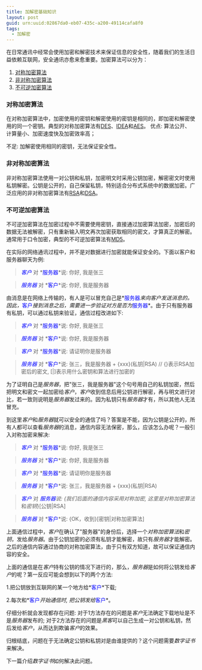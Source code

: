 ```yaml
---
title: 加解密基础知识
layout: post
guid: urn:uuid:02867da0-eb07-435c-a200-49114cafa8f0
tags:
  - 加解密
---
```


在日常通讯中经常会使用加密和解密技术来保证信息的安全性，随着我们的生活日益依赖互联网，安全通讯亦愈来愈重要。加密算法可以分为：

1. [对称加密算法](http://baike.baidu.com/view/7591.htm)
2. [非对称加密算法](http://baike.baidu.com/view/1490349.htm)
3. [不可逆加密算法](http://baike.baidu.com/view/7600.htm)

### 对称加密算法
在对称加密算法中，加密使用的密钥和解密使用的密钥是相同的，即加密和解密使用的同一个密钥。典型的对称加密算法有[DES](http://baike.baidu.com/view/7510.htm)、[IDEA](http://baike.baidu.com/item/idea/1671803)和[AES](http://baike.baidu.com/subview/133041/5358738.htm)。
优点: 算法公开、计算量小、加密速度快及加密效率高；

不足: 加解密使用相同的密钥，无法保证安全性。

### 非对称加密算法
非对称加密算法使用一对公钥和私钥，加密明文时采用公钥加密，解密密文时使用私钥解密。公钥是公开的，自己保留私钥，特别适合分布式系统中的数据加密。广泛应用的非对称加密算法有[RSA](http://baike.baidu.com/view/10613.htm?fromtitle=RSA&fromid=210678&type=syn)和[DSA](http://baike.baidu.com/subview/444139/15068819.htm)。

### 不可逆加密算法
不可逆加密算法在加密过程中不需要使用密钥，直接通过加密算法加密，加密后的数据无法被解密，只有重新输入明文再次加密获取相同的密文，才算真正的解密。通常用于口令加密，典型的不可逆加密算法有[MD5](http://baike.baidu.com/view/7636.htm)。

在实际的网络通讯过程中，并不是对数据进行加密就能保证安全的。下面以客户和服务器聊天为例: 

> *<font color="#00F">客户</font>* 对 *<font color="#00F">服务器</font>*说: 你好, 我是张三

> *<font color="#00F">服务器</font>* 对 *<font color="#00F">客户</font>*说: 你好, 我是服务器

由消息是在网络上传输的，有人是可以冒充自己是*<font color="#00F">服务器</font>*来向客户发送消息的。因此，*<font color="#00F">客户</font>*接到消息之后，需要进一步验证对方是否为*<font color="#00F">服务器</font>*。由于只有服务器有私钥，可以通过私钥来验证，通信过程改进如下:

> *<font color="#00F">客户</font>* 对 *<font color="#00F">服务器</font>*说: 你好, 我是张三

> *<font color="#00F">服务器</font>* 对 *<font color="#00F">客户</font>*说: 你好, 我是服务器

> *<font color="#00F">客户</font>* 对 *<font color="#00F">服务器</font>*说: 请证明你是服务器

> *<font color="#00F">服务器</font>* 对 *<font color="#00F">客户</font>*说: 张三，我是服务器 + {xxx}(私钥|RSA)  // {}表示RSA加密后的密文, [|]表示用什么密钥和算法进行加密的

为了证明自己是*服务器*，把"张三，我是服务器"这个句号用自己的私钥加密，然后把明文和密文一起加密给*客户*，*客户*收到信息后用公钥进行解密，再与明文进行对比，若一致则说明是*服务器*发过来的。因为私钥只有*服务器*才有，所以其他人无法冒充。

到这里*客户*和*服务器*就可以安全的通信了吗？答案是不能，因为公钥是公开的，所有人都可以查看*服务器*的消息，通信内容无法保密，那么，应该怎么办呢？一般引入对称加密来解决:

> *<font color="#00F">客户</font>* 对 *<font color="#00F">服务器</font>*说: 你好, 我是张三

> *<font color="#00F">服务器</font>* 对 *<font color="#00F">客户</font>*说: 你好, 我是服务器

> *<font color="#00F">客户</font>* 对 *<font color="#00F">服务器</font>*说: 请证明你是服务器

> *<font color="#00F">服务器</font>* 对 *<font color="#00F">客户</font>*说: 张三，我是服务器 + {xxx}(私钥|RSA)

> *<font color="#00F">客户</font>* 对 *<font color="#00F">服务器</font>*说: {我们后面的通信内容采用对称加密, 这里是*对称加密算法*和*密钥*}[公钥|RSA]

> *<font color="#00F">服务器</font>* 对 *<font color="#00F">客户</font>*说: {OK，收到}[密钥|对称加密算法]

上面通信过程中，*客户*在确认了"服务器"的身份后，选择一个*对称加密算法*和*密钥*，发给*服务器*。由于公钥加密的必须有私钥才能解密，故只有*服务器*才能解密。之后的通信内容通过协商的对称加密算法，由于只有双方知道，故可以保证通信内容的安全。

上面的通信是在*客户*持有公钥的情况下进行的，那么，*服务器*是如何将公钥发给*客户*的呢？第一反应可能会想到以下的两个方法:

1.把公钥放到互联网的某一个地方给*<font color="#00F">客户</font>*下载;

2.每次和*<font color="#00F">客户</font>*开始通信时, 把公钥发给*<font color="#00F">客户</font>*。

仔细分析就会发现都存在问题:
对于1方法存在的问题是*客户*无法确定下载地址是不是*服务器*发布的;
对于2方法存在的问题是*黑客*可以自己生成一对公钥和私钥，然后发给*客户*，从而达到欺骗*客户*的效果。

归根结底，问题在于无法确定公钥和私钥对是由谁提供的？这个问题需要*数字证书*来解决。

下一篇介绍*数字证书*如何解决此问题。
